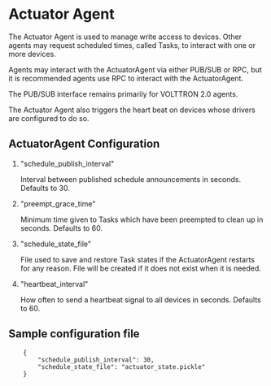 # Actuator Agent
The Actuator Agent is used to manage write access to devices. Other agents
may request scheduled times, called Tasks, to interact with one or more
devices.

Agents may interact with the ActuatorAgent via either PUB/SUB or RPC, 
but it is recommended agents use RPC to interact with the ActuatorAgent.

The PUB/SUB interface remains primarily for VOLTTRON 2.0 agents. 

The Actuator Agent also triggers the heart beat on devices whose 
drivers are configured to do so. 

## ActuatorAgent Configuration


1. "schedule_publish_interval"

    Interval between published schedule announcements in seconds. Defaults to 30.
2. "preempt_grace_time"
       
    Minimum time given to Tasks which have been preempted to clean up in seconds. Defaults to 60.
3. "schedule_state_file"

    File used to save and restore Task states if the ActuatorAgent restarts for any reason. File will be
    created if it does not exist when it is needed.
4. "heartbeat_interval"
        
    How often to send a heartbeat signal to all devices in seconds. Defaults to 60.
       

## Sample configuration file

```
    {
        "schedule_publish_interval": 30,
        "schedule_state_file": "actuator_state.pickle"
    }
```
